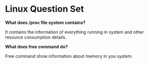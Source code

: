 # Linux Question Set

**What does /proc file system contains?**

It contains the information of everything running in system and other resource consumption details. 


**What does free command do?**

Free command show information about memory in you system.
